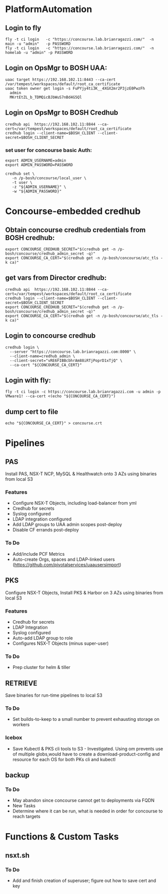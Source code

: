 # PlatformAutomation

## Login to fly
```
fly -t ci login   -c "https://concourse.lab.brianragazzi.com/"  -n main -u "admin"   -p PASSWORD
fly -t ci login   -c "https://concourse.lab.brianragazzi.com/"  -n homelab -u "admin" -p PASSWORD
```

## Login on OpsMgr to BOSH UAA:
```
uaac target https://192.168.102.11:8443 --ca-cert /var/tempest/workspaces/default/root_ca_certificate
uaac token owner get login -s FuPYjy4ti3K__4XGX2mr2P3jzE0PwzFh
  admin
  MKrtEtZL_b_TDMQicBJbWuS7nBd4G5Ql
```


## Login on OpsMgr to BOSH Credhub
```
credhub api  https://192.168.102.11:8844 --ca-cert=/var/tempest/workspaces/default/root_ca_certificate
credhub login --client-name=$BOSH_CLIENT --client-secret=$BOSH_CLIENT_SECRET

```
### set user for concourse basic Auth:
```
export ADMIN_USERNAME=admin
export ADMIN_PASSWORD=PASSWORD

credhub set \
   -n /p-bosh/concourse/local_user \
   -t user \
   -z "${ADMIN_USERNAME}" \
   -w "${ADMIN_PASSWORD}"
```

# Concourse-embedded credhub

## Obtain concourse credhub credentials from BOSH credhub:
```
export CONCOURSE_CREDHUB_SECRET="$(credhub get -n /p-bosh/concourse/credhub_admin_secret -q)"
export CONCOURSE_CA_CERT="$(credhub get -n /p-bosh/concourse/atc_tls -k ca)"
```

## get vars from Director credhub:
```
credhub api  https://192.168.102.11:8844 --ca-cert=/var/tempest/workspaces/default/root_ca_certificate
credhub login --client-name=$BOSH_CLIENT --client-secret=$BOSH_CLIENT_SECRET
export CONCOURSE_CREDHUB_SECRET="$(credhub get -n /p-bosh/concourse/credhub_admin_secret -q)"
export CONCOURSE_CA_CERT="$(credhub get -n /p-bosh/concourse/atc_tls -k ca)"
```
## Login to concourse credhub
```
credhub login \
  --server "https://concourse.lab.brianragazzi.com:8000" \
  --client-name=credhub_admin \
  --client-secret="vRE6FIBBcbhrAm88iRTjPoprD1xTjQ" \
  --ca-cert "${CONCOURSE_CA_CERT}"
```
## Login with fly:
```
fly -t ci login -c https://concourse.lab.brianragazzi.com -u admin -p VMware1! --ca-cert <(echo "${CONCOURSE_CA_CERT}")
```
## dump cert to file
```
echo "${CONCOURSE_CA_CERT}" > concourse.crt
```





# Pipelines

## PAS
Install PAS, NSX-T NCP, MySQL & Healthwatch onto 3 AZs using binaries from local S3

### Features ###
* Configure NSX-T Objects, including load-balancer from yml
* Credhub for secrets
* Syslog configured
* LDAP integration configured
* Add LDAP groups to UAA admin scopes post-deploy
* Disable CF errands post-deploy

### To Do ###
* Add/include PCF Metrics
* Auto-create Orgs, spaces and LDAP-linked users (https://github.com/pivotalservices/uaausersimport)

## PKS
Configure NSX-T Objects, Install PKS & Harbor on 3 AZs using binaries from local S3

### Features ###
* Credhub for secrets
* LDAP Integration
* Syslog configured
* Auto-add LDAP group to role
* Configures NSX-T Objects (minus super-user)

### To Do ###
* Prep cluster for helm & tiller



## RETRIEVE
Save binaries for run-time pipelines to local S3

### To Do ###
* Set builds-to-keep to a small number to prevent exhausting storage on workers

### Icebox ###
* Save Kubectl & PKS cli tools to S3 - Investigated.  Using om prevents use of multiple globs,would have to create a download-product-config and resource for each OS for both PKs cli and kubectl


## backup

### To Do ###
* May abandon since concourse cannot get to deployments via FQDN
* New Tasks
* Determine where it can be run, what is needed in order for concourse to reach targets


# Functions & Custom Tasks
## nsxt.sh
### To Do ###
* Add and finish creation of superuser; figure out how to save cert and key
